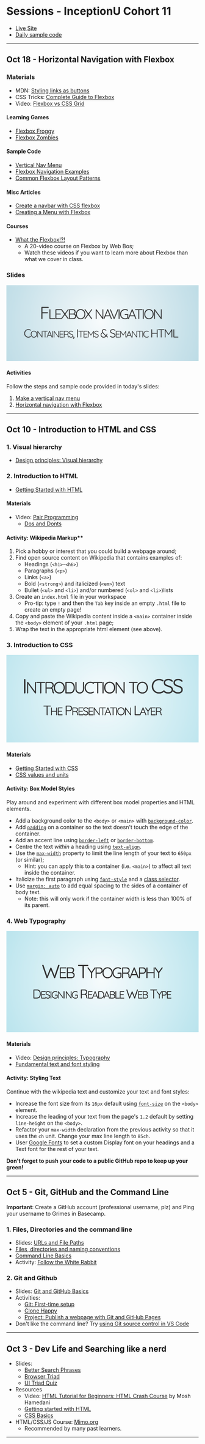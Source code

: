 # Sessions - InceptionU Cohort 11
- [Live Site](https://acidtone.github.io/sessions-c11/)
- [Daily sample code](https://github.com/acidtone/daily-code-c11)

---

## Oct 18 - Horizontal Navigation with Flexbox
### Materials
- MDN: [Styling links as buttons](https://developer.mozilla.org/en-US/docs/Learn/CSS/Styling_text/Styling_links#styling_links_as_buttons)
- CSS Tricks: [Complete Guide to Flexbox](https://css-tricks.com/snippets/css/a-guide-to-flexbox/)
- Video: [Flexbox vs CSS Grid](https://www.youtube.com/watch?v=hs3piaN4b5I)

#### Learning Games
- [Flexbox Froggy](https://flexboxfroggy.com/)
- [Flexbox Zombies](https://mastery.games/flexboxzombies/)

#### Sample Code
- [Vertical Nav Menu](https://codepen.io/browsertherapy/pen/XWjwJGL)
- [Flexbox Navigation Examples](https://codepen.io/acidtone/pen/bGMaLNo)
- [Common Flexbox Layout Patterns](https://codepen.io/acidtone/pen/JjvpOKR)

#### Misc Articles
- [Create a navbar with CSS flexbox ](https://dev.to/jungjungie/create-a-navbar-with-css-flexbox-2leh)
- [Creating a Menu with Flexbox](https://www.youtube.com/watch?v=2plKBskaKfY)

#### Courses
- [What the Flexbox!?!](https://flexbox.io/)
    - A 20-video course on Flexbox by Web Bos;
    - Watch these videos if you want to learn more about Flexbox than what we cover in class.

### Slides
[![Slides: Flexbox Navigation](assets/images/slides/flexbox-nav.png)](https://acidtone.github.io/sessions-c11/html-css/flexbox-nav.html)

#### Activities
Follow the steps and sample code provided in today's slides:
1. [Make a vertical nav menu](html-css/flexbox-nav.html#/2)
2. [Horizontal navigation with Flexbox](html-css/flexbox-nav.html#/11)

---

## Oct 10 - Introduction to HTML and CSS

### 1. Visual hierarchy
- [Design principles: Visual hierarchy](https://www.youtube.com/watch?v=qZWDJqY27bw)

### 2. Introduction to HTML
- [Getting Started with HTML](https://developer.mozilla.org/en-US/docs/Learn/HTML/Introduction_to_HTML/Getting_started)

#### Materials
- Video: [Pair Programming](https://www.youtube.com/watch?v=vgkahOzFH2Q)
  - [Dos and Donts](https://gist.github.com/acidtone/caa20b2520814a94240043c40301024a)

#### Activity: Wikipedia Markup**
1. Pick a hobby or interest that you could build a webpage around;
2. Find open source content on Wikipedia that contains examples of:
	- Headings (`<h1>`-`<h6>`)
	- Paragraphs (`<p>`)
	- Links (`<a>`)
	- Bold (`<strong>`) and italicized (`<em>`) text
	- Bullet (`<ul>` and `<li>`) and/or numbered (`<ol>` and `<li>`)lists
3. Create an `index.html` file in your workspace
	- Pro-tip: type `!` and then the `Tab` key inside an empty `.html` file to create an empty page!
4. Copy and paste the Wikipedia content inside a `<main>` container inside the `<body>` element of your `.html` page;
5. Wrap the text in the appropriate html element (see above).

### 3. Introduction to CSS

[![Slides: CSS Introduction](assets/images/slides/css-introduction.png)](https://acidtone.github.io/sessions-c11/html-css/css-introduction.html)

#### Materials
- [Getting Started with CSS](https://developer.mozilla.org/en-US/docs/Learn/CSS/First_steps/Getting_started)
- [CSS values and units](https://developer.mozilla.org/en-US/docs/Learn/CSS/Building_blocks/Values_and_units)

#### Activity: Box Model Styles
Play around and experiment with different box model properties and HTML elements.
- Add a background color to the `<body>` or `<main>` with [`background-color`](https://css-tricks.com/almanac/properties/b/background-color/).
- Add [`padding`](https://developer.mozilla.org/en-US/docs/Web/CSS/padding) on a container so the text doesn't touch the edge of the container.
- Add an accent line using [`border-left`](https://developer.mozilla.org/en-US/docs/Web/CSS/border-left) or [`border-bottom`](https://developer.mozilla.org/en-US/docs/Web/CSS/border-bottom).
- Centre the text _within_ a heading using [`text-align`](https://developer.mozilla.org/en-US/docs/Web/CSS/text-align).
- Use the [`max-width`](https://developer.mozilla.org/en-US/docs/Web/CSS/max-width) property to limit the line length of your text to `650px` (or similar);
    - Hint: you can apply this to a container (i.e. `<main>`) to affect all text inside the container.
- Italicize the first paragraph using [`font-style`](https://developer.mozilla.org/en-US/docs/Web/CSS/font-style) and a [class selector](https://developer.mozilla.org/en-US/docs/Web/CSS/Class_selectors).
- Use [`margin: auto`](https://www.hongkiat.com/blog/css-margin-auto/) to add equal spacing to the sides of a container of body text.
  - Note: this will only work if the container width is less than 100% of its parent.

### 4. Web Typography

[![Web typography](assets/images/slides/web-typography.png)](https://acidtone.github.io/sessions-c11/html-css/web-typography.html)

#### Materials
- Video: [Design principles: Typography](https://www.youtube.com/watch?v=yom0nogFN3k)
- [Fundamental text and font styling](https://developer.mozilla.org/en-US/docs/Learn/CSS/Styling_text/Fundamentals)

#### Activity: Styling Text
Continue with the wikipedia text and customize your text and font styles:
- Increase the font size from its `16px` default using [`font-size`](https://developer.mozilla.org/en-US/docs/Web/CSS/font-size) on the `<body>` element.
- Increase the leading of your text from the page's `1.2` default by setting `line-height` on the `<body>`.
- Refactor your `max-width` declaration from the previous activity so that it uses the `ch` unit. Change your max line length to `85ch`.
- User [Google Fonts](https://fonts.google.com/) to set a custom Display font on your headings and a Text font for the rest of your text.

**Don't forget to push your code to a public GitHub repo to keep up your green!**

---

## Oct 5 - Git, GitHub and the Command Line

**Important**: Create a GitHub account (professional username, plz) and Ping your username to Grimes in Basecamp.

### 1. Files, Directories and the command line
- Slides: [URLs and File Paths](https://acidtone.github.io/sessions-c11/misc/urls-file-paths.html)
- [Files, directories and naming conventions](https://gist.github.com/acidtone/d77059ec1851eff266339a3df70f6984)
- [Command Line Basics](https://gist.github.com/acidtone/316d2bd9cf59f841684dbd68ffc3ee95)
- Activity: [Follow the White Rabbit](https://gist.github.com/acidtone/6e3b69b7f2a81573d683b716fb069296)

### 2. Git and Github
- Slides: [Git and GitHub Basics](assets/files/Tech%20Appendix%20-%20Git%20and%20GitHub%20Basics.pdf)
- Activities:
  - [Git: First-time setup](https://gist.github.com/acidtone/6ca4c62d88570732d3760904ef965e4d)
  - [Clone Happy](https://gist.github.com/acidtone/1a6e3324d97e61fa0ee59bc4cba3ef33)
  - [Project: Publish a webpage with Git and GitHub Pages](https://gist.github.com/acidtone/5d45f96bc11fada75038e552f9ba1a5c)
- Don't like the command line? Try [using Git source control in VS Code](https://code.visualstudio.com/docs/sourcecontrol/overview)

---

## Oct 3 - Dev Life and Searching like a nerd

- Slides:
  - [Better Search Phrases](https://acidtone.github.io/sessions-c11/misc/better-search-phrases.html)
  - [Browser Triad](https://acidtone.github.io/sessions-c11/html-css/browser-triad.html)
  - [UI Triad Quiz](https://acidtone.github.io/sessions-c11/html-css/ui-triad-quiz.html)
- Resources
  - Video: [HTML Tutorial for Beginners: HTML Crash Course](https://www.youtube.com/watch?v=qz0aGYrrlhU) by Mosh Hamedani
  - [Getting started with HTML](https://developer.mozilla.org/en-US/docs/Learn/HTML/Introduction_to_HTML/Getting_started)
  - [CSS Basics](https://developer.mozilla.org/en-US/docs/Learn/Getting_started_with_the_web/CSS_basics)
- HTML/CSS/JS Course: [Mimo.org](https://mimo.org)
  - Recommended by many past learners.

---


